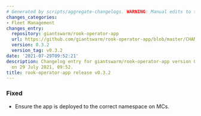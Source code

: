 ```yaml
---
# Generated by scripts/aggregate-changelogs. WARNING: Manual edits to this files will be overwritten.
changes_categories:
- Fleet Management
changes_entry:
  repository: giantswarm/rook-operator-app
  url: https://github.com/giantswarm/rook-operator-app/blob/master/CHANGELOG.md#032---2021-07-29
  version: 0.3.2
  version_tag: v0.3.2
date: '2021-07-29T09:52:21'
description: Changelog entry for giantswarm/rook-operator-app version 0.3.2, published
  on 29 July 2021, 09:52.
title: rook-operator-app release v0.3.2
---
```


### Fixed
- Ensure the app is deployed to the correct namespace on MCs.
